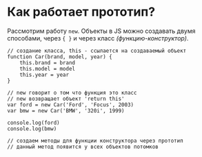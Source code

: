 # Как работает прототип?
Рассмотрим работу `new`. Объекты в JS можно создавать двумя способами, через `{ }` и через класс *(функцию-конструктор)*.

    // создание класса, this - ссылается на создаваемый объект
    function Car(brand, model, year) {
        this.brand = brand
        this.model = model
        this.year = year
    }

    // new говорит о том что функция это класс
    // new возвращает объект 'return this'
    var ford = new Car('Ford', 'Focus', 2003)
    var bmw = new Car('BMW', '320i', 1999)

    console.log(ford)
    console.log(bmw)
    
    // создаем методы для функции конструктора через прототип
    // данный метод появится у всех объектов потомков
